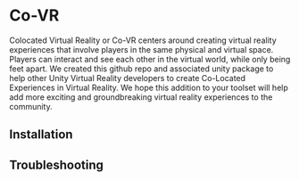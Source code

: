 # Co-VR
Colocated Virtual Reality or Co-VR centers around creating virtual reality experiences that involve players in the same physical and virtual space. Players can interact and see each other in the virtual world, while only being feet apart. We created this github repo and associated unity package to help other Unity Virtual Reality developers to create Co-Located Experiences in Virtual Reality. We hope this addition to your toolset will help add more exciting and groundbreaking virtual reality experiences to the community.

## Installation

## Troubleshooting

